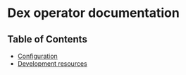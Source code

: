 # Dex operator documentation

## Table of Contents

* [Configuration](dex.md)
* [Development resources](devel.md)
